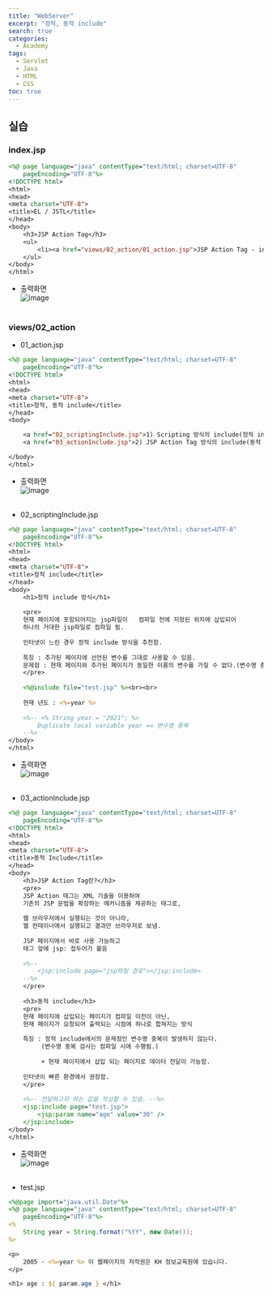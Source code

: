 ```yaml
---
title: "WebServer"
excerpt: "정적, 동적 include"
search: true
categories: 
  - Academy
tags: 
  - Servlet
  - Java
  - HTML
  - CSS
toc: true
---
```


## 실습
### index.jsp

```jsp
<%@ page language="java" contentType="text/html; charset=UTF-8"
    pageEncoding="UTF-8"%>
<!DOCTYPE html>
<html>
<head>
<meta charset="UTF-8">
<title>EL / JSTL</title>
</head>
<body>
	<h3>JSP Action Tag</h3>	
	<ul>
		<li><a href="views/02_action/01_action.jsp">JSP Action Tag - include</a></li>
	</ul>
</body>
</html>
```
- 출력화면<br>
![image](https://user-images.githubusercontent.com/72387870/102986562-62ace700-4554-11eb-8f0a-96925b761e08.png)
<br><br>

### views/02_action

- 01_action.jsp

```jsp
<%@ page language="java" contentType="text/html; charset=UTF-8"
    pageEncoding="UTF-8"%>
<!DOCTYPE html>
<html>
<head>
<meta charset="UTF-8">
<title>정적, 동적 include</title>
</head>
<body>

	<a href="02_scriptingInclude.jsp">1) Scripting 방식의 include(정적 include)</a><br>
	<a href="03_actionInclude.jsp">2) JSP Action Tag 방식의 include(동적 include)</a>

</body>
</html>
```
- 출력화면<br>
![image](https://user-images.githubusercontent.com/72387870/102986757-a9024600-4554-11eb-8dae-70cdcd6416f7.png)
<br><br>

- 02_scriptingInclude.jsp

```jsp
<%@ page language="java" contentType="text/html; charset=UTF-8"
    pageEncoding="UTF-8"%>
<!DOCTYPE html>
<html>
<head>
<meta charset="UTF-8">
<title>정적 include</title>
</head>
<body>
	<h1>정적 include 방식</h1>
	
	<pre>
	현재 페이지에 포함되어지는 jsp파일이	컴파일 전에 지정된 위치에 삽입되어
	하나의 거대한 jsp파일로 컴파일 됨.
	
	인터넷이 느린 경우 정적 include 방식을 추천함.
	
	특징 : 추가된 페이지에 선언된 변수를 그대로 사용할 수 있음.
	문제점 : 현재 페이지와 추가된 페이지가 동일한 이름의 변수를 가질 수 없다.(변수명 충돌)
	</pre>
	
	<%@include file="test.jsp" %><br><br>
	
	현재 년도 : <%=year %>
	
	<%-- <% String year = "2021"; %> 
		Duplicate local variable year == 변수명 중복
	--%>
</body>
</html>
```
- 출력화면<br>
![image](https://user-images.githubusercontent.com/72387870/102986876-da7b1180-4554-11eb-99ac-51c780eb165b.png)
<br><br>

- 03_actionInclude.jsp

```jsp
<%@ page language="java" contentType="text/html; charset=UTF-8"
    pageEncoding="UTF-8"%>
<!DOCTYPE html>
<html>
<head>
<meta charset="UTF-8">
<title>동적 Include</title>
</head>
<body>
	<h3>JSP Action Tag란?</h3>
	<pre>
	JSP Action 태그는 XML 기술을 이용하여 
	기존의 JSP 문법을 확장하는 메커니즘을 제공하는 태그로, 
	
	웹 브라우저에서 실행되는 것이 아니라, 
	웹 컨테이너에서 실행되고 결과만 브라우저로 보냄.
	
	JSP 페이지에서 바로 사용 가능하고
	태그 앞에 jsp: 접두어가 붙음
	
	<%-- 
		<jsp:include page="jsp파일 경로"></jsp:include>
	--%>
	</pre>
	
	<h3>동적 include</h3>
	<pre>
	현재 페이지에 삽입되는 페이지가 컴파일 이전이 아닌, 
	현재 페이지가 요청되어 출력되는 시점에 하나로 합쳐지는 방식
	
	특징 : 정적 include에서의 문제점인 변수명 중복이 발생하지 않는다.
		 (변수명 중복 검사는 컴파일 시에 수행됨.)
		 
		 + 현재 페이지에서 삽입 되는 페이지로 데이터 전달이 가능함.
		 
	인터넷이 빠른 환경에서 권장함.
	</pre>
	
	<%-- 전달하고자 하는 값을 작성할 수 있음. --%>
	<jsp:include page="test.jsp">
		<jsp:param name="age" value="30" />
	</jsp:include>
</body>
</html>
```
- 출력화면<br>
![image](https://user-images.githubusercontent.com/72387870/102986972-026a7500-4555-11eb-8631-0b26a6fd1585.png)
<br><br>

- test.jsp

```jsp
<%@page import="java.util.Date"%>
<%@ page language="java" contentType="text/html; charset=UTF-8"
    pageEncoding="UTF-8"%>
<%
	String year = String.format("%tY", new Date());
%>

<p>
	2005 - <%=year %> 이 웹페이지의 저작권은 KH 정보교육원에 있습니다.
</p>

<h1> age : ${ param.age } </h1>
```